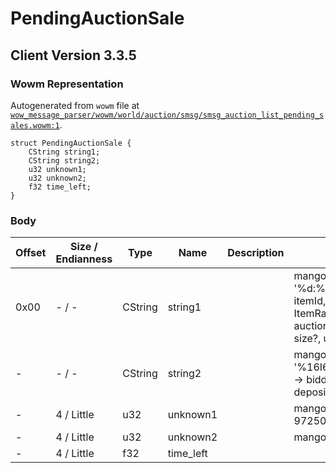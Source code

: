 # PendingAuctionSale

## Client Version 3.3.5

### Wowm Representation

Autogenerated from `wowm` file at [`wow_message_parser/wowm/world/auction/smsg/smsg_auction_list_pending_sales.wowm:1`](https://github.com/gtker/wow_messages/tree/main/wow_message_parser/wowm/world/auction/smsg/smsg_auction_list_pending_sales.wowm#L1).
```rust,ignore
struct PendingAuctionSale {
    CString string1;
    CString string2;
    u32 unknown1;
    u32 unknown2;
    f32 time_left;
}
```
### Body

| Offset | Size / Endianness | Type | Name | Description | Comment |
| ------ | ----------------- | ---- | ---- | ----------- | ------- |
| 0x00 | - / - | CString | string1 |  | mangostwo: string '%d:%d:%d:%d:%d' -> itemId, ItemRandomPropertyId, 2, auctionId, unk1 (stack size?, unused) |
| - | - / - | CString | string2 |  | mangostwo: string '%16I64X:%d:%d:%d:%d' -> bidderGuid, bid, buyout, deposit, auctionCut |
| - | 4 / Little | u32 | unknown1 |  | mangostwo sets to 97250. |
| - | 4 / Little | u32 | unknown2 |  | mangostwo sets to 68. |
| - | 4 / Little | f32 | time_left |  |  |

